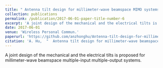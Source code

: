 ```yaml
---
title: " Antenna tilt design for millimeter-wave beamspace MIMO systems"
collection: publications
permalink: /publication/2017-06-01-paper-title-number-6
excerpt: 'A joint design of the mechanical and the electrical tilts is proposed for millimeter-wave beamspace multiple-input multiple-output systems.'
date: 2017-06-01
venue: 'Wireless Personal Commun.'
paperurl: 'https://github.com/anzhonghu/Antenna-tilt-design-for-millimeter-wave-beamspace-MIMO-systems'
citation: 'A. Hu,  "  Antenna tilt design for millimeter-wave beamspace MIMO systems," <i>Wireless Personal Commun.</i>, vol. 94, no. 3, pp. 1701-1713, Jun. 2017.'
---
```

A joint design of the mechanical and the electrical tilts is proposed for millimeter-wave beamspace multiple-input multiple-output systems.
